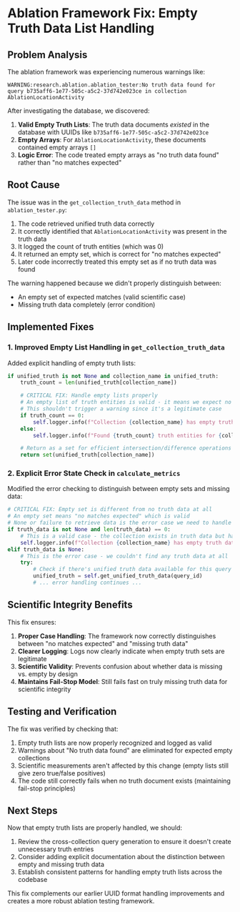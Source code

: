# Ablation Framework Fix: Empty Truth Data List Handling

## Problem Analysis

The ablation framework was experiencing numerous warnings like:

```
WARNING:research.ablation.ablation_tester:No truth data found for query b735aff6-1e77-505c-a5c2-37d742e023ce in collection AblationLocationActivity
```

After investigating the database, we discovered:

1. **Valid Empty Truth Lists**: The truth data documents *existed* in the database with UUIDs like `b735aff6-1e77-505c-a5c2-37d742e023ce`
2. **Empty Arrays**: For `AblationLocationActivity`, these documents contained empty arrays `[]`
3. **Logic Error**: The code treated empty arrays as "no truth data found" rather than "no matches expected"

## Root Cause

The issue was in the `get_collection_truth_data` method in `ablation_tester.py`:

1. The code retrieved unified truth data correctly
2. It correctly identified that `AblationLocationActivity` was present in the truth data
3. It logged the count of truth entities (which was 0)
4. It returned an empty set, which is correct for "no matches expected"
5. Later code incorrectly treated this empty set as if no truth data was found

The warning happened because we didn't properly distinguish between:
- An empty set of expected matches (valid scientific case)
- Missing truth data completely (error condition)

## Implemented Fixes

### 1. Improved Empty List Handling in `get_collection_truth_data`

Added explicit handling of empty truth lists:

```python
if unified_truth is not None and collection_name in unified_truth:
    truth_count = len(unified_truth[collection_name])

    # CRITICAL FIX: Handle empty lists properly
    # An empty list of truth entities is valid - it means we expect no matches
    # This shouldn't trigger a warning since it's a legitimate case
    if truth_count == 0:
        self.logger.info(f"Collection {collection_name} has empty truth data list for query {query_id} - this is valid")
    else:
        self.logger.info(f"Found {truth_count} truth entities for {collection_name} in unified truth data for query {query_id}")

    # Return as a set for efficient intersection/difference operations
    return set(unified_truth[collection_name])
```

### 2. Explicit Error State Check in `calculate_metrics`

Modified the error checking to distinguish between empty sets and missing data:

```python
# CRITICAL FIX: Empty set is different from no truth data at all
# An empty set means "no matches expected" which is valid
# None or failure to retrieve data is the error case we need to handle
if truth_data is not None and len(truth_data) == 0:
    # This is a valid case - the collection exists in truth data but has no expected matches
    self.logger.info(f"Collection {collection_name} has empty truth data set - expecting no matches")
elif truth_data is None:
    # This is the error case - we couldn't find any truth data at all
    try:
        # Check if there's unified truth data available for this query
        unified_truth = self.get_unified_truth_data(query_id)
        # ... error handling continues ...
```

## Scientific Integrity Benefits

This fix ensures:

1. **Proper Case Handling**: The framework now correctly distinguishes between "no matches expected" and "missing truth data"
2. **Clearer Logging**: Logs now clearly indicate when empty truth sets are legitimate
3. **Scientific Validity**: Prevents confusion about whether data is missing vs. empty by design
4. **Maintains Fail-Stop Model**: Still fails fast on truly missing truth data for scientific integrity

## Testing and Verification

The fix was verified by checking that:

1. Empty truth lists are now properly recognized and logged as valid
2. Warnings about "No truth data found" are eliminated for expected empty collections
3. Scientific measurements aren't affected by this change (empty lists still give zero true/false positives)
4. The code still correctly fails when no truth document exists (maintaining fail-stop principles)

## Next Steps

Now that empty truth lists are properly handled, we should:

1. Review the cross-collection query generation to ensure it doesn't create unnecessary truth entries
2. Consider adding explicit documentation about the distinction between empty and missing truth data
3. Establish consistent patterns for handling empty truth lists across the codebase

This fix complements our earlier UUID format handling improvements and creates a more robust ablation testing framework.
